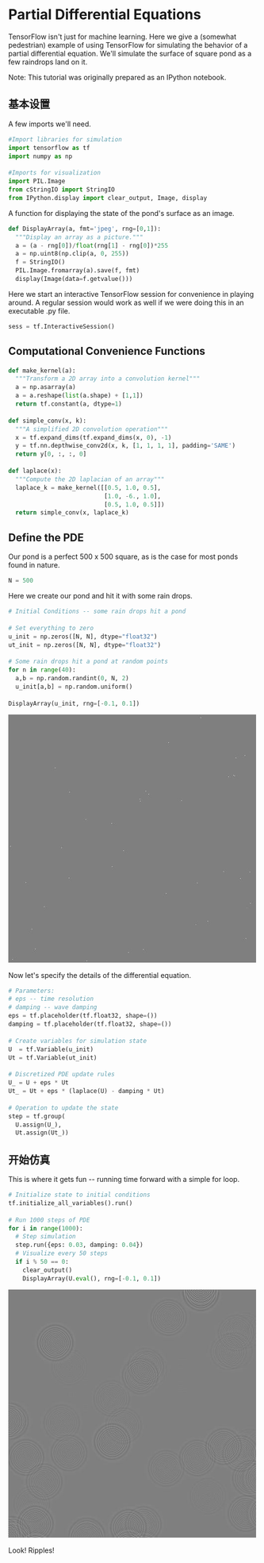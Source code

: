 # Partial Differential Equations <a class="md-anchor" id="AUTOGENERATED-partial-differential-equations"></a>

TensorFlow isn't just for machine learning.  Here we give a (somewhat
pedestrian) example of using TensorFlow for simulating the behavior of a
partial differential equation.  We'll simulate the surface of square pond as a
few raindrops land on it.

Note: This tutorial was originally prepared as an IPython notebook.

## 基本设置 <a class="md-anchor" id="AUTOGENERATED-basic-setup"></a>

A few imports we'll need.

```python
#Import libraries for simulation
import tensorflow as tf
import numpy as np

#Imports for visualization
import PIL.Image
from cStringIO import StringIO
from IPython.display import clear_output, Image, display
```

A function for displaying the state of the pond's surface as an image.

```python
def DisplayArray(a, fmt='jpeg', rng=[0,1]):
  """Display an array as a picture."""
  a = (a - rng[0])/float(rng[1] - rng[0])*255
  a = np.uint8(np.clip(a, 0, 255))
  f = StringIO()
  PIL.Image.fromarray(a).save(f, fmt)
  display(Image(data=f.getvalue()))
```

Here we start an interactive TensorFlow session for convenience in playing
around.  A regular session would work as well if we were doing this in an
executable .py file.

```python
sess = tf.InteractiveSession()
```

## Computational Convenience Functions <a class="md-anchor" id="AUTOGENERATED-computational-convenience-functions"></a>


```python
def make_kernel(a):
  """Transform a 2D array into a convolution kernel"""
  a = np.asarray(a)
  a = a.reshape(list(a.shape) + [1,1])
  return tf.constant(a, dtype=1)

def simple_conv(x, k):
  """A simplified 2D convolution operation"""
  x = tf.expand_dims(tf.expand_dims(x, 0), -1)
  y = tf.nn.depthwise_conv2d(x, k, [1, 1, 1, 1], padding='SAME')
  return y[0, :, :, 0]

def laplace(x):
  """Compute the 2D laplacian of an array"""
  laplace_k = make_kernel([[0.5, 1.0, 0.5],
                           [1.0, -6., 1.0],
                           [0.5, 1.0, 0.5]])
  return simple_conv(x, laplace_k)
```

## Define the PDE <a class="md-anchor" id="AUTOGENERATED-define-the-pde"></a>

Our pond is a perfect 500 x 500 square, as is the case for most ponds found in
nature.

```python
N = 500
```

Here we create our pond and hit it with some rain drops.

```python
# Initial Conditions -- some rain drops hit a pond

# Set everything to zero
u_init = np.zeros([N, N], dtype="float32")
ut_init = np.zeros([N, N], dtype="float32")

# Some rain drops hit a pond at random points
for n in range(40):
  a,b = np.random.randint(0, N, 2)
  u_init[a,b] = np.random.uniform()

DisplayArray(u_init, rng=[-0.1, 0.1])
```

![jpeg](pde_output_1.jpg)


Now let's specify the details of the differential equation.


```python
# Parameters:
# eps -- time resolution
# damping -- wave damping
eps = tf.placeholder(tf.float32, shape=())
damping = tf.placeholder(tf.float32, shape=())

# Create variables for simulation state
U  = tf.Variable(u_init)
Ut = tf.Variable(ut_init)

# Discretized PDE update rules
U_ = U + eps * Ut
Ut_ = Ut + eps * (laplace(U) - damping * Ut)

# Operation to update the state
step = tf.group(
  U.assign(U_),
  Ut.assign(Ut_))
```

## 开始仿真 <a class="md-anchor" id="AUTOGENERATED-run-the-simulation"></a>

This is where it gets fun -- running time forward with a simple for loop.

```python
# Initialize state to initial conditions
tf.initialize_all_variables().run()

# Run 1000 steps of PDE
for i in range(1000):
  # Step simulation
  step.run({eps: 0.03, damping: 0.04})
  # Visualize every 50 steps
  if i % 50 == 0:
    clear_output()
    DisplayArray(U.eval(), rng=[-0.1, 0.1])
```

![jpeg](pde_output_2.jpg)

Look! Ripples!

